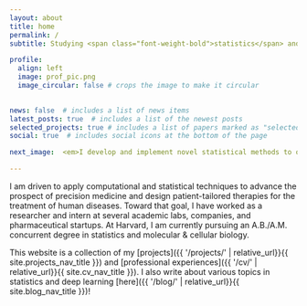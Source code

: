 ```yaml
---
layout: about
title: home
permalink: /
subtitle: Studying <span class="font-weight-bold">statistics</span> and <span class="font-weight-bold">molecular & cellular biology</span> at Harvard 

profile:
  align: left
  image: prof_pic.png
  image_circular: false # crops the image to make it circular
  

news: false  # includes a list of news items
latest_posts: true  # includes a list of the newest posts
selected_projects: true # includes a list of papers marked as "selected={true}"
social: true  # includes social icons at the bottom of the page

next_image:  <em>I develop and implement novel statistical methods to overcome challenges in genomic medicine, all while collaborating in fast-paced, impact-oriented, and innovative research environments.</em>

---
```

I am driven to apply computational and statistical techniques to advance the prospect of <span class="font-weight-bold">precision medicine</span> and design <span class="font-weight-bold">patient-tailored therapies</span> for the treatment of human diseases. Toward that goal, I have worked as a researcher and intern at several academic labs, companies, and pharmaceutical startups. At Harvard, I am currently pursuing an <span class="font-weight-bold">A.B./A.M. concurrent degree</span> in statistics and molecular & cellular biology. 

This website is a collection of my <span class="font-weight-bold">[projects]({{ '/projects/' | relative_url}}{{ site.projects_nav_title }})</span> and <span class="font-weight-bold">[professional experiences]({{ '/cv/' | relative_url}}{{ site.cv_nav_title }})</span>. I also write about various topics in statistics and deep learning <span class="font-weight-bold">[here]({{ '/blog/' | relative_url}}{{ site.blog_nav_title }})</span>!

